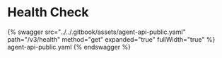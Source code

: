 # Health Check
{% swagger src="../../.gitbook/assets/agent-api-public.yaml" path="/v3/health" method="get" expanded="true" fullWidth="true" %} agent-api-public.yaml {% endswagger %}
